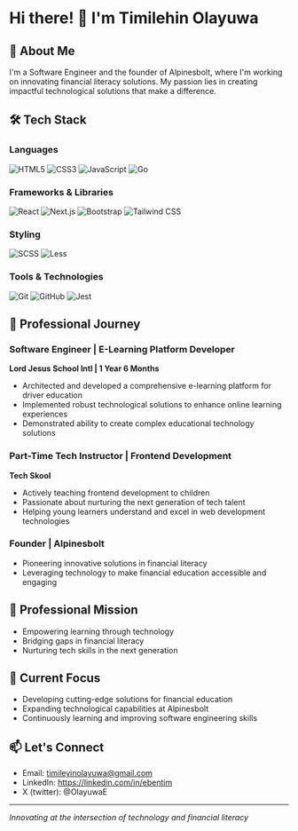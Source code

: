 # Hi there! 👋 I'm Timilehin Olayuwa
<!--![Timilehin Olayuwa](https://github.com/ebentim.png) -->

## 🚀 About Me
I'm a Software Engineer and the founder of Alpinesbolt, where I'm working on innovating financial literacy solutions. My passion lies in creating impactful technological solutions that make a difference.

## 🛠️ Tech Stack
### Languages
![HTML5](https://img.shields.io/badge/-HTML5-000?&logo=html5)
![CSS3](https://img.shields.io/badge/-CSS3-000?&logo=css3&logoColor=1572B6)
![JavaScript](https://img.shields.io/badge/-JavaScript-000?&logo=javascript)
![Go](https://img.shields.io/badge/-Go-000?&logo=go)

### Frameworks & Libraries
![React](https://img.shields.io/badge/-React-000?&logo=react)
![Next.js](https://img.shields.io/badge/-Next.js-000?&logo=next.js)
![Bootstrap](https://img.shields.io/badge/-Bootstrap-000?&logo=bootstrap)
![Tailwind CSS](https://img.shields.io/badge/-Tailwind_CSS-000?&logo=tailwind-css)

### Styling
![SCSS](https://img.shields.io/badge/-SCSS-000?&logo=sass)
![Less](https://img.shields.io/badge/-Less-000?&logo=less)

### Tools & Technologies
![Git](https://img.shields.io/badge/-Git-000?&logo=git)
![GitHub](https://img.shields.io/badge/-GitHub-000?&logo=github)
![Jest](https://img.shields.io/badge/-Jest-000?&logo=jest)

<!--!## 🌟 Notable Project
### ChicStyle Boutique
A dropshipping platform featuring automatic order fulfillment, demonstrating my expertise in creating efficient e-commerce solutions.-->

## 💼 Professional Journey

### Software Engineer | E-Learning Platform Developer
**Lord Jesus School Intl  | 1 Year 6 Months**
- Architected and developed a comprehensive e-learning platform for driver education
- Implemented robust technological solutions to enhance online learning experiences
- Demonstrated ability to create complex educational technology solutions

### Part-Time Tech Instructor | Frontend Development
**Tech Skool**
- Actively teaching frontend development to children
- Passionate about nurturing the next generation of tech talent
- Helping young learners understand and excel in web development technologies

### Founder | Alpinesbolt
- Pioneering innovative solutions in financial literacy
- Leveraging technology to make financial education accessible and engaging

## 🎯 Professional Mission
- Empowering learning through technology
- Bridging gaps in financial literacy
- Nurturing tech skills in the next generation

## 🎯 Current Focus
- Developing cutting-edge solutions for financial education
- Expanding technological capabilities at Alpinesbolt
- Continuously learning and improving software engineering skills

## 📫 Let's Connect
- Email: timileyinolayuwa@gmail.com
- LinkedIn: https://linkedin.com/in/ebentim
- X (twitter): @OlayuwaE
---

*Innovating at the intersection of technology and financial literacy*
